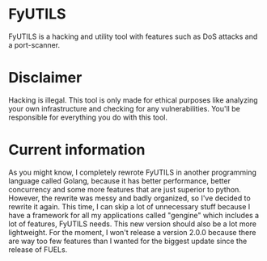 # FyUTILS
FyUTILS is a hacking and utility tool with features such as DoS attacks and a port-scanner.

# Disclaimer
Hacking is illegal.
This tool is only made for ethical purposes like analyzing your own infrastructure and checking for any vulnerabilities.
You'll be responsible for everything you do with this tool.

# Current information
As you might know, I completely rewrote FyUTILS in another programming language called Golang,
because it has better performance, better concurrency and some more features that are just superior to python.
However, the rewrite was messy and badly organized, so I've decided to rewrite it again.
This time, I can skip a lot of unnecessary stuff because I have a framework for all my applications called "gengine"
which includes a lot of features, FyUTILS needs.
This new version should also be a lot more lightweight.
For the moment,
I won't release a version 2.0.0
because there are way too few features than I wanted for the biggest update since the release of FUELs. 
